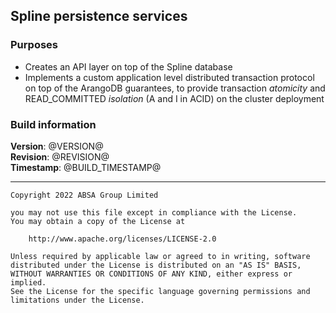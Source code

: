 ## Spline persistence services

### Purposes
- Creates an API layer on top of the Spline database
- Implements a custom application level distributed transaction protocol on top of the ArangoDB guarantees, to provide transaction _atomicity_ and READ_COMMITTED _isolation_ (A and I in ACID) on the cluster deployment

### Build information

**Version**: @VERSION@\
**Revision**: @REVISION@\
**Timestamp**: @BUILD_TIMESTAMP@

---

    Copyright 2022 ABSA Group Limited

    you may not use this file except in compliance with the License.
    You may obtain a copy of the License at

        http://www.apache.org/licenses/LICENSE-2.0

    Unless required by applicable law or agreed to in writing, software
    distributed under the License is distributed on an "AS IS" BASIS,
    WITHOUT WARRANTIES OR CONDITIONS OF ANY KIND, either express or implied.
    See the License for the specific language governing permissions and
    limitations under the License.
